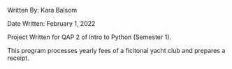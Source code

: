 Written By: Kara Balsom

Date Written: February 1, 2022

Project Written for QAP 2 of Intro to Python (Semester 1).

This program processes yearly fees of a ficitonal yacht club and prepares a receipt. 
